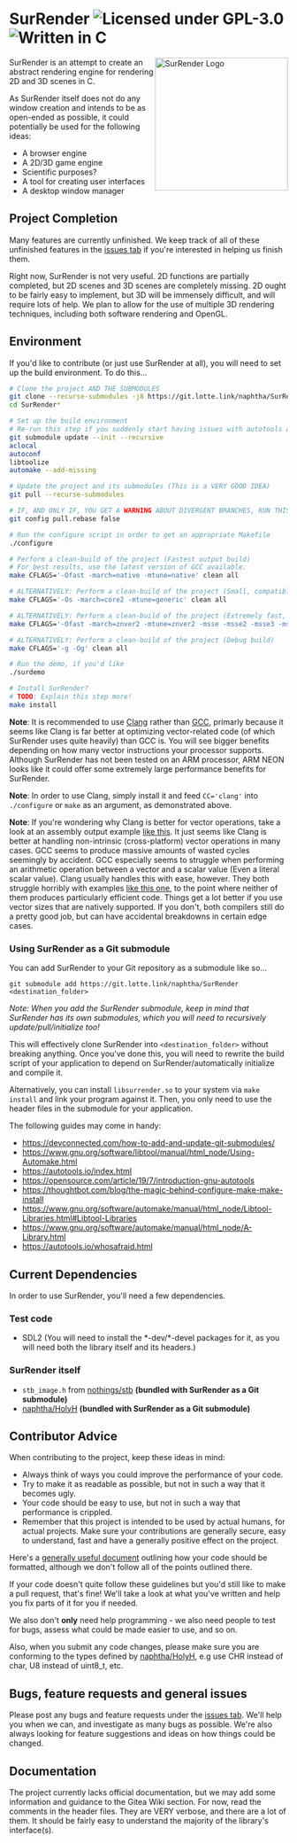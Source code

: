 # SurRender ![Licensed under GPL-3.0](https://img.shields.io/badge/license-GPL--3.0-orange) ![Written in C](https://img.shields.io/badge/language-C-lightgrey)

<img src="https://git.lotte.link/naphtha/SurRender/raw/branch/master/images/logo.png" align="right"
     title="SurRender Logo" width="240">

SurRender is an attempt to create an abstract rendering engine for rendering 2D and 3D scenes in C.

As SurRender itself does not do any window creation and intends to be as open-ended as possible, it could potentially be used for the following ideas:
* A browser engine
* A 2D/3D game engine
* Scientific purposes?
* A tool for creating user interfaces
* A desktop window manager

## Project Completion

Many features are currently unfinished. We keep track of all of these unfinished features in the [issues tab](https://git.lotte.link/naphtha/SurRender/issues) if you're interested in helping us finish them.

Right now, SurRender is not very useful. 2D functions are partially completed, but 2D scenes and 3D scenes are completely missing. 2D ought to be fairly easy to implement, but 3D will be immensely difficult, and will require lots of help. We plan to allow for the use of multiple 3D rendering techniques, including both software rendering and OpenGL.

## Environment

If you'd like to contribute (or just use SurRender at all), you will need to set up the build environment. To do this...

```sh
# Clone the project AND THE SUBMODULES
git clone --recurse-submodules -j8 https://git.lotte.link/naphtha/SurRender.git
cd SurRender*

# Set up the build environment
# Re-run this step if you suddenly start having issues with autotools after a pull
git submodule update --init --recursive
aclocal
autoconf
libtoolize
automake --add-missing

# Update the project and its submodules (This is a VERY GOOD IDEA)
git pull --recurse-submodules

# IF, AND ONLY IF, YOU GET A WARNING ABOUT DIVERGENT BRANCHES, RUN THIS
git config pull.rebase false

# Run the configure script in order to get an appropriate Makefile
./configure

# Perform a clean-build of the project (Fastest output build)
# For best results, use the latest version of GCC available.
make CFLAGS='-Ofast -march=native -mtune=native' clean all

# ALTERNATIVELY: Perform a clean-build of the project (Small, compatible and fast build)
make CFLAGS='-Os -march=core2 -mtune=generic' clean all

# ALTERNATIVELY: Perform a clean-build of the project (Extremely fast, intended for Zen2+, Uses Clang)
make CFLAGS='-Ofast -march=znver2 -mtune=znver2 -msse -msse2 -msse3 -mssse3 -msse4 -msse4.1 -msse4.2 -mavx -mavx2' CC='clang' clean all

# ALTERNATIVELY: Perform a clean-build of the project (Debug build)
make CFLAGS='-g -Og' clean all

# Run the demo, if you'd like
./surdemo

# Install SurRender?
# TODO: Explain this step more!
make install
```

**Note**: It is recommended to use [Clang](https://clang.llvm.org/) rather  than [GCC](https://gcc.gnu.org/), primarly because it seems like Clang is far better at optimizing vector-related code (of which SurRender uses quite heavily) than GCC is. You will see bigger benefits depending on how many vector instructions your processor supports. Although SurRender has not been tested on an ARM processor, ARM NEON looks like it could offer some extremely large performance benefits for SurRender.

**Note**: In order to use Clang, simply install it and feed `CC='clang'` into `./configure` or `make` as an argument, as demonstrated above.

**Note**: If you're wondering why Clang is better for vector operations, take a look at an assembly output example [like this](https://godbolt.org/z/4f6eP6). It just seems like Clang is better at handling non-intrinsic (cross-platform) vector operations in many cases. GCC seems to produce massive amounts of wasted cycles seemingly by accident. GCC especially seems to struggle when performing an arithmetic operation between a vector and a scalar value (Even a literal scalar value). Clang usually handles this with ease, however. They both struggle horribly with examples [like this one](https://godbolt.org/z/We65fn), to the point where neither of them produces particularly efficient code. Things get a lot better if you use vector sizes that are natively supported. If you don't, both compilers still do a pretty good job, but can have accidental breakdowns in certain edge cases.

### Using SurRender as a Git submodule

You can add SurRender to your Git repository as a submodule like so...
```
git submodule add https://git.lotte.link/naphtha/SurRender <destination_folder>
```
*Note: When you add the SurRender submodule, keep in mind that SurRender has its own submodules, which you will need to recursively update/pull/initialize too!*

This will effectively clone SurRender into `<destination_folder>` without breaking anything. Once you've done this, you will need to rewrite the build script of your application to depend on SurRender/automatically initialize and compile it.

Alternatively, you can install `libsurrender.so` to your system via `make install` and link your program against it. Then, you only need to use the header files in the submodule for your application.

The following guides may come in handy:
* https://devconnected.com/how-to-add-and-update-git-submodules/
* https://www.gnu.org/software/libtool/manual/html_node/Using-Automake.html
* https://autotools.io/index.html
* https://opensource.com/article/19/7/introduction-gnu-autotools
* https://thoughtbot.com/blog/the-magic-behind-configure-make-make-install
* https://www.gnu.org/software/automake/manual/html_node/Libtool-Libraries.html#Libtool-Libraries
* https://www.gnu.org/software/automake/manual/html_node/A-Library.html
* https://autotools.io/whosafraid.html

## Current Dependencies

In order to use SurRender, you'll need a few dependencies.

### Test code

* SDL2 (You will need to install the \*-dev/\*-devel packages for it, as you will need both the library itself and its headers.)

### SurRender itself

* `stb_image.h` from [nothings/stb](https://github.com/nothings/stb) **(bundled with SurRender as a Git submodule)**
* [naphtha/HolyH](https://git.lotte.link/naphtha/HolyH) **(bundled with SurRender as a Git submodule)**

## Contributor Advice

When contributing to the project, keep these ideas in mind:
* Always think of ways you could improve the performance of your code.
* Try to make it as readable as possible, but not in such a way that it becomes ugly.
* Your code should be easy to use, but not in such a way that performance is crippled.
* Remember that this project is intended to be used by actual humans, for actual projects. Make sure your contributions are generally secure, easy to understand, fast and have a generally positive effect on the project.

Here's a [generally useful document](https://www.kernel.org/doc/html/v4.10/process/coding-style.html)  outlining how your code should be formatted, although we don't follow all of the points outlined there.

If your code doesn't quite follow these guidelines but you'd still like to make a pull request, that's fine! We'll take a look at what you've written and help you fix parts of it for you if needed.

We also don't **only** need help programming - we also need people to test for bugs, assess what could be made easier to use, and so on.

Also, when you submit any code changes, please make sure you are conforming to the types defined by [naphtha/HolyH](https://git.lotte.link/naphtha/HolyH), e.g use CHR instead of char, U8 instead of uint8_t, etc.

## Bugs, feature requests and general issues

Please post any bugs and feature requests under the [issues tab](https://git.lotte.link/naphtha/SurRender/issues). We'll help you when we can, and investigate as many bugs as possible. We're also always looking for feature suggestions and ideas on how things could be changed.

## Documentation

The project currently lacks official documentation, but we may add some information and guidance to the Gitea Wiki section. For now, read the comments in the header files. They are VERY verbose, and there are a lot of them. It should be fairly easy to understand the majority of the library's interface(s).